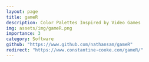 ```yaml
---
layout: page
title: gameR
description: Color Palettes Inspired by Video Games
img: assets/img/gameR.png
importance: 3
category: Software
github: "https://www.github.com/nathansam/gameR"
redirect: "https://www.constantine-cooke.com/gameR/"
---
```

